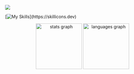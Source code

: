 ![](https://komarev.com/ghpvc/?username=herreera)

[![My Skills](https://skillicons.dev/icons?i=linux,kali,c,py,php,mysql,postgres,js,ts,nodejs,react,tailwind,)](https://skillicons.dev)

<div align="center">
  <img src="https://github-readme-stats.vercel.app/api?username=herreera&hide_title=false&hide_rank=false&show_icons=true&include_all_commits=true&count_private=true&disable_animations=false&theme=dracula&locale=en&hide_border=false&order=1" height="150" alt="stats graph"  />
  <img src="https://github-readme-stats.vercel.app/api/top-langs?username=herreera&locale=en&hide_title=false&layout=compact&card_width=320&langs_count=5&theme=dracula&hide_border=false&order=2" height="150" alt="languages graph"  />
</div>
